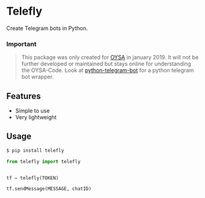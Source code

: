 # Telefly
Create Telegram bots in Python.


### Important
> This package was only created for [OYSA](https://github.com/ztpnk/oysa) in january 2019. It will not be further developed or maintained but stays online for understanding the OYSA-Code. Look at [python-telegram-bot](https://github.com/python-telegram-bot/python-telegram-bot/) for a python telegram bot wrapper.


## Features
- Simple to use
- Very lightweight

## Usage

```bash
$ pip install telefly
```

```python
from telefly import telefly


tf = telefly(TOKEN)

tf.sendMessage(MESSAGE, chatID)

```
